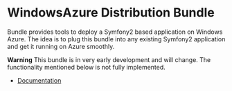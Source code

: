 # WindowsAzure Distribution Bundle

Bundle provides tools to deploy a Symfony2 based application on Windows Azure. The idea is to plug this bundle into any existing Symfony2 application and get it running on Azure smoothly.

**Warning** This bundle is in very early development and will change. The functionality mentioned below is not fully implemented.

* [Documentation](http://beberlei.github.com/AzureDistributionBundle)


